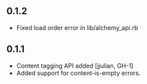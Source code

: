 0.1.2
--------------
* Fixed load order error in lib/alchemy_api.rb

0.1.1
-----
* Content tagging API added [jjulian, GH-1]
* Added support for content-is-empty errors.
